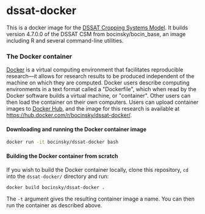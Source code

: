 # dssat-docker
This is a docker image for the [DSSAT Cropping Systems Model](http://dssat.net/). It builds version 4.7.0.0 of the DSSAT CSM from bocinsky/bocin_base, an image including R and several command-line utilities.

### The Docker container

[Docker](https://www.docker.com/) is a virtual computing environment that facilitates reproducible research—it allows for research results to be produced independent of the machine on which they are computed. Docker users describe computing environments in a text format called a "Dockerfile", which when read by the Docker software builds a virtual machine, or "container". Other users can then load the container on their own computers. Users can upload container images to [Docker Hub](https://hub.docker.com/), and the image for this research is available at <https://hub.docker.com/r/bocinsky/dssat-docker/>.

#### Downloading and running the Docker container image

``` bash
docker run -it bocinsky/dssat-docker bash
```

#### Building the Docker container from scratch

If you wish to build the Docker container locally, clone this repository, `cd` into the `dssat-docker/` directory and run:

``` bash
docker build bocinsky/dssat-docker .
```

The `-t` argument gives the resulting container image a name. You can then run the container as described above.
